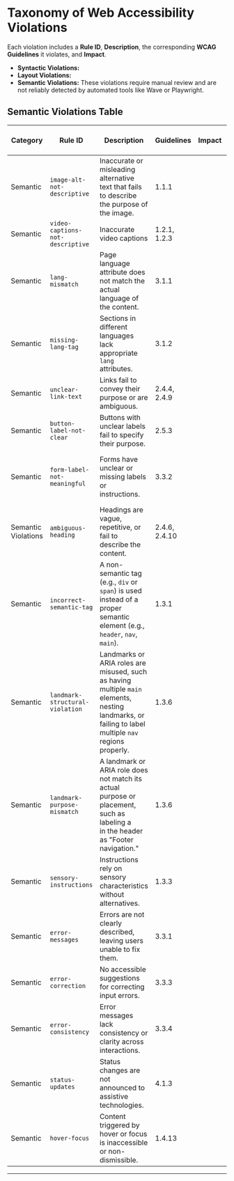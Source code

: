 # Taxonomy of Web Accessibility Violations

Each violation includes a **Rule ID**, **Description**, the corresponding **WCAG Guidelines** it violates, and **Impact**.

- **Syntactic Violations:**
- **Layout Violations:**
- **Semantic Violations:** These violations require manual review and are not reliably detected by automated tools like Wave or Playwright. 

## Semantic Violations Table

| **Category**           | **Rule ID**           | **Description**                                                                                       | **Guidelines**    | **Impact** | **Additional Context Needed**|
|-------------------------|-----------------------|-------------------------------------------------------------------------------------------------------|-------------------|-------------------|------------------|
| Semantic      | `image-alt-not-descriptive`      | Inaccurate or misleading alternative text that fails to describe the purpose of the image.            | 1.1.1             |   | Image  |
| Semantic      | `video-captions-not-descriptive`    | Inaccurate video captions                                 | 1.2.1, 1.2.3      |   |  Video |
| Semantic      | `lang-mismatch`      | Page language attribute does not match the actual language of the content.                            | 3.1.1             |   |   |
| Semantic      | `missing-lang-tag`   | Sections in different languages lack appropriate `lang` attributes.                                   | 3.1.2             |   |   |
| Semantic      | `unclear-link-text`  | Links fail to convey their purpose or are ambiguous.                                                  | 2.4.4, 2.4.9      |   |   |
| Semantic      | `button-label-not-clear`       | Buttons with unclear labels fail to specify their purpose.                                            | 2.5.3             |    |  |
| Semantic      | `form-label-not-meaningful`         | Forms have unclear or missing labels or instructions.                                                 | 3.3.2             |    |Form context (e.g., surrounding text, instructions)|
| Semantic Violations     | `ambiguous-heading`  | Headings are vague, repetitive, or fail to describe the content.                                      | 2.4.6, 2.4.10     |   |   |
| Semantic      | `incorrect-semantic-tag`    | A non-semantic tag (e.g., `div` or `span`) is used instead of a proper semantic element (e.g., `header`, `nav`, `main`).                                      | 1.3.1             |   |   |
| Semantic      | `landmark-structural-violation`    |  Landmarks or ARIA roles are misused, such as having multiple `main` elements, nesting landmarks, or failing to label multiple `nav` regions properly.                                         | 1.3.6           |   |   |
| Semantic      | `landmark-purpose-mismatch` | A landmark or ARIA role does not match its actual purpose or placement, such as labeling a <nav> in the header as "Footer navigation."                                          | 1.3.6             |   |   |
| Semantic      | `sensory-instructions`| Instructions rely on sensory characteristics without alternatives.                                    | 1.3.3             |   |   |
| Semantic      | `error-messages`     | Errors are not clearly described, leaving users unable to fix them.                                   | 3.3.1             |   |   |
| Semantic      | `error-correction`   | No accessible suggestions for correcting input errors.                                                | 3.3.3             |   |   |
| Semantic      | `error-consistency`  | Error messages lack consistency or clarity across interactions.                                       | 3.3.4             |   |   |
| Semantic      | `status-updates`     | Status changes are not announced to assistive technologies.                                           | 4.1.3             |   |   |
| Semantic      | `hover-focus`        | Content triggered by hover or focus is inaccessible or non-dismissible.                               | 1.4.13            |   |   |

---

